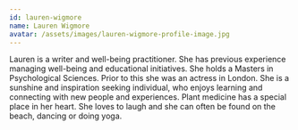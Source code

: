 ```yaml
---
id: lauren-wigmore
name: Lauren Wigmore
avatar: /assets/images/lauren-wigmore-profile-image.jpg
---
```


Lauren is a writer and well-being practitioner. She has previous experience managing well-being and educational initiatives. She holds a Masters in Psychological Sciences. Prior to this she was an actress in London. She is a sunshine and inspiration seeking individual, who enjoys learning and connecting with new people and experiences. Plant medicine has a special place in her heart. She loves to laugh and she can often be found on the beach, dancing or doing yoga.